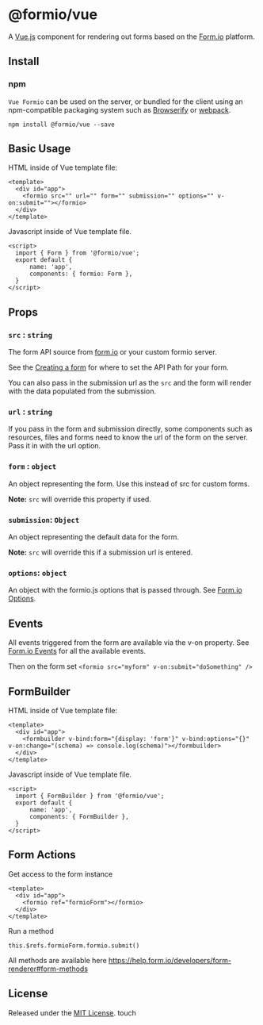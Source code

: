 # @formio/vue

A [Vue.js](https://vuejs.org/) component for rendering out forms based on the [Form.io](https://www.form.io) platform.

## Install

### npm

`Vue Formio` can be used on the server, or bundled for the client using an
npm-compatible packaging system such as [Browserify](http://browserify.org/) or
[webpack](http://webpack.github.io/).

```
npm install @formio/vue --save
```

## Basic Usage

HTML inside of Vue template file:
```
<template>
  <div id="app">
    <formio src="" url="" form="" submission="" options="" v-on:submit=""></formio>
  </div>
</template>
```

Javascript inside of Vue template file.
```
<script>
  import { Form } from '@formio/vue';
  export default {
      name: 'app',
      components: { formio: Form },
  }
</script>
```
## Props

### `src` : `string`

The form API source from [form.io](https://www.form.io) or your custom formio server.

See the [Creating a form](https://help.form.io/userguide/forms/form-creation#creating-a-form)
for where to set the API Path for your form.

You can also pass in the submission url as the `src` and the form will render with the data populated from the submission.

### `url` : `string`

If you pass in the form and submission directly, some components such as resources, files and forms need to know the url of the form on the server. Pass it in with the url option. 

### `form` : `object`

An object representing the form. Use this instead of src for custom forms. 

**Note:** `src` will override this property if used.

### `submission`: `Object`

An object representing the default data for the form.

**Note:** `src` will override this if a submission url is entered.

### `options`: `object`

An object with the formio.js options that is passed through. See [Form.io Options](https://help.form.io/developers/form-development/form-renderer#form-renderer-options).

## Events

All events triggered from the form are available via the v-on property. See [Form.io Events](https://help.form.io/developers/form-development/form-renderer#form-events) for all the available events.

Then on the form set `<formio src="myform" v-on:submit="doSomething" />`

## FormBuilder

HTML inside of Vue template file:
```
<template>
  <div id="app">
    <formbuilder v-bind:form="{display: 'form'}" v-bind:options="{}" v-on:change="(schema) => console.log(schema)"></formbuilder>
  </div>
</template>
```

Javascript inside of Vue template file.
```
<script>
  import { FormBuilder } from '@formio/vue';
  export default {
      name: 'app',
      components: { FormBuilder },
  }
</script>
```

## Form Actions

Get access to the form instance
```
<template>
  <div id="app">
    <formio ref="formioForm"></formio>
  </div>
</template>
```

Run a method
```
this.$refs.formioForm.formio.submit()
```

All methods are available here https://help.form.io/developers/form-renderer#form-methods 

## License
Released under the [MIT License](http://www.opensource.org/licenses/MIT).
touch
